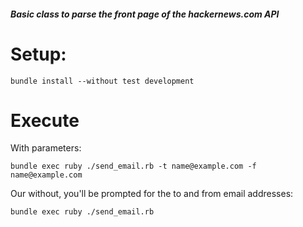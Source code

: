 ##### Basic class to parse the front page of the hackernews.com API #########

#  Setup: 
    bundle install --without test development

#  Execute
  With parameters:
    
    bundle exec ruby ./send_email.rb -t name@example.com -f name@example.com

  Our without, you'll be prompted for the to and from email addresses:
    
    bundle exec ruby ./send_email.rb
